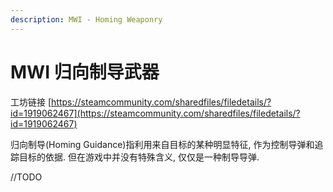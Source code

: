 ```yaml
---
description: MWI - Homing Weaponry
---
```


# MWI 归向制导武器

工坊链接 [https://steamcommunity.com/sharedfiles/filedetails/?id=1919062467](https://steamcommunity.com/sharedfiles/filedetails/?id=1919062467)

归向制导(Homing Guidance)指利用来自目标的某种明显特征, 作为控制导弹和追踪目标的依据. 但在游戏中并没有特殊含义, 仅仅是一种制导导弹.

//TODO
